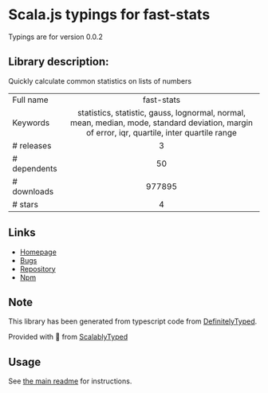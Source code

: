 
# Scala.js typings for fast-stats

Typings are for version 0.0.2

## Library description:
Quickly calculate common statistics on lists of numbers

|                    |                 |
| ------------------ | :-------------: |
| Full name          | fast-stats |
| Keywords           | statistics, statistic, gauss, lognormal, normal, mean, median, mode, standard deviation, margin of error, iqr, quartile, inter quartile range |
| # releases         | 3 |
| # dependents       | 50 |
| # downloads        | 977895 |
| # stars            | 4 |

## Links
- [Homepage](https://github.com/bluesmoon/node-faststats)
- [Bugs](https://github.com/bluesmoon/node-faststats/issues)
- [Repository](https://github.com/bluesmoon/node-faststats)
- [Npm](https://www.npmjs.com/package/fast-stats)
    


## Note
This library has been generated from typescript code from [DefinitelyTyped](https://definitelytyped.org).

Provided with :purple_heart: from [ScalablyTyped](https://github.com/oyvindberg/ScalablyTyped)

## Usage
See [the main readme](../../readme.md) for instructions.


